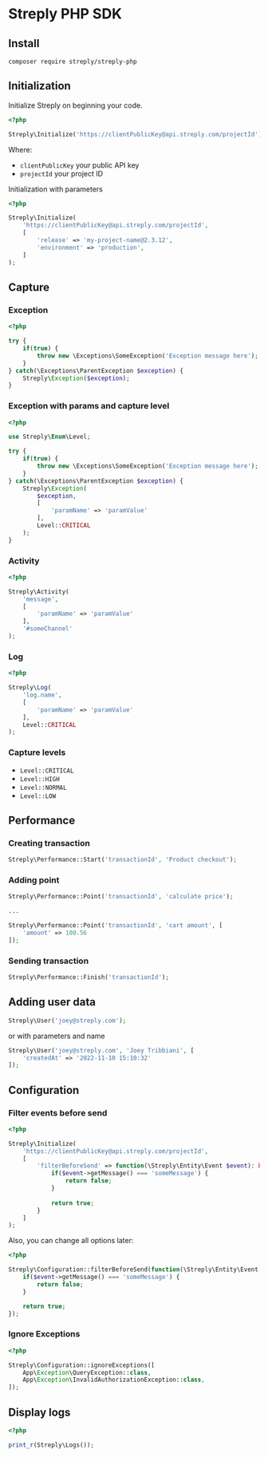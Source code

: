 # Streply PHP SDK

## Install

```
composer require streply/streply-php
```
## Initialization

Initialize Streply on beginning your code.

```php
<?php

Streply\Initialize('https://clientPublicKey@api.streply.com/projectId');
```

Where:

- `clientPublicKey` your public API key
- `projectId` your project ID

Initialization with parameters

```php
<?php

Streply\Initialize(
    'https://clientPublicKey@api.streply.com/projectId',
    [
        'release' => 'my-project-name@2.3.12',
        'environment' => 'production',
    ]
);
```

## Capture

### Exception

```php
<?php

try {
    if(true) {
        throw new \Exceptions\SomeException('Exception message here');
    }
} catch(\Exceptions\ParentException $exception) {
    Streply\Exception($exception);
}
```

### Exception with params and capture level

```php
<?php

use Streply\Enum\Level;

try {
    if(true) {
        throw new \Exceptions\SomeException('Exception message here');
    }
} catch(\Exceptions\ParentException $exception) {
    Streply\Exception(
        $exception,
        [
            'paramName' => 'paramValue'
        ],
        Level::CRITICAL
    );
}
```

### Activity

```php
<?php

Streply\Activity(
    'message', 
    [
        'paramName' => 'paramValue'
    ],
    '#someChannel'
);
```

### Log

```php
<?php

Streply\Log(
    'log.name', 
    [
        'paramName' => 'paramValue'
    ],
    Level::CRITICAL 
);
```

### Capture levels

- `Level::CRITICAL`
- `Level::HIGH`
- `Level::NORMAL`
- `Level::LOW`

## Performance

### Creating transaction
```php
Streply\Performance::Start('transactionId', 'Product checkout');
```

### Adding point
```php
Streply\Performance::Point('transactionId', 'calculate price');

...

Streply\Performance::Point('transactionId', 'cart amount', [
    'amount' => 100.56
]);
```

### Sending transaction
```php
Streply\Performance::Finish('transactionId');
```

## Adding user data
```php
Streply\User('joey@streply.com');
```
or with parameters and name
```php
Streply\User('joey@streply.com', 'Joey Tribbiani', [
    'createdAt' => '2022-11-10 15:10:32'
]);
```

## Configuration

### Filter events before send

```php
<?php

Streply\Initialize(
    'https://clientPublicKey@api.streply.com/projectId',
    [
        'filterBeforeSend' => function(\Streply\Entity\Event $event): bool {
            if($event->getMessage() === 'someMessage') {
                return false;
            }
            
            return true;
        }
    ]
);
```

Also, you can change all options later:

```php
<?php

Streply\Configuration::filterBeforeSend(function(\Streply\Entity\Event $event) {
    if($event->getMessage() === 'someMessage') {
        return false;
    }

    return true;
});
```

### Ignore Exceptions

```php
<?php

Streply\Configuration::ignoreExceptions([
    App\Exception\QueryException::class,
    App\Exception\InvalidAuthorizationException::class,
]);
```

## Display logs

```php
<?php

print_r(Streply\Logs());
```